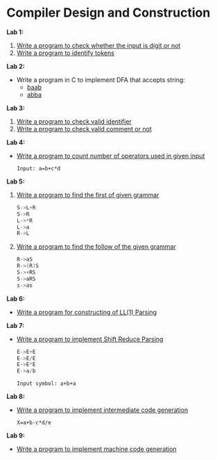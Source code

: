 # Compiler Design and Construction

**Lab 1:**

1. [Write a program to check whether the input is digit or not](./1_a_digit_or_not.l)
2. [Write a program to identify tokens](./1_b_identify_tokens.l)

**Lab 2:**

- Write a program in C to implement DFA that accepts string:
  - [baab](./2_a_baab.c)
  - [abba](./2_b_abba.c)

**Lab 3:**

1. [Write a program to check valid identifier](./3_a_valid_identifier.c)
2. [Write a program to check valid comment or not](./3_b_valid_comment.c)

**Lab 4:**

- [Write a program to count number of operators used in given input](./4_count_operators.c)

  `Input: a=b+c*d`

**Lab 5:**

1. [Write a program to find the first of given grammar](./5_a_first_of_grammar.c)

   ```c
   S->L+R
   S->R
   L->*R
   L->a
   R->L
   ```

2. [Write a program to find the follow of the given grammar](./5_b_follow_of_grammar.c)

   ```c
   R->aS
   R->(R)S
   S->+RS
   S->aRS
   s->as
   ```

**Lab 6:**

- [Write a program for constructing of LL(1) Parsing](./6_ll1_parsing.c)

**Lab 7:**

- [Write a program to implement Shift Reduce Parsing](./7_shift_reduce_parsing.c)

  ```c
  E->E+E
  E->E/E
  E->E*E
  E->a/b
  ```

  `Input symbol: a+b+a`

**Lab 8:**

- [Write a program to implement intermediate code generation](./8_intermediate_code_generation.c)

  `X=a+b-c*d/e`

**Lab 9:**

- [Write a program to implement machine code generation](./9_machine_code_generation.c)
